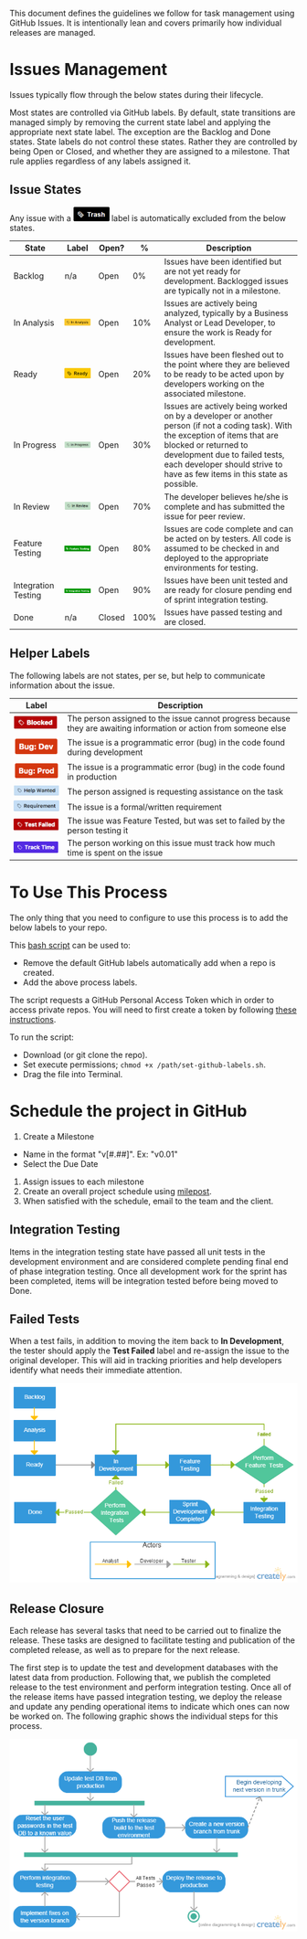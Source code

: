 This document defines the guidelines we follow for task management using GitHub Issues.  It is intentionally lean and covers primarily how individual releases are managed.

# Issues Management
Issues typically flow through the below states during their lifecycle.

Most states are controlled via GitHub labels. By default, state transitions are
managed simply by removing the current state label and applying the appropriate
next state label. The exception are the Backlog and Done states. State labels do not control these
states. Rather they are controlled by being Open or Closed, and whether they are
assigned to a milestone. That rule applies regardless of any labels assigned it.

## Issue States

Any issue with a ![](img-labels/trash.png) label is automatically excluded from the below states.

State | Label | Open? | % | Description
---|---|---|---|---
Backlog | n/a | Open | 0% | Issues have been identified but are not yet ready for development. Backlogged issues are typically not in a milestone.
In Analysis | ![](img-labels/in-analysis.png) | Open | 10% | Issues are actively being analyzed, typically by a Business Analyst or Lead Developer, to ensure the work is Ready for development.
Ready | ![](img-labels/ready.png) | Open  | 20% | Issues have been fleshed out to the point where they are believed to be ready to be acted upon by developers working on the associated milestone.
In Progress | ![](img-labels/in-progress.png) | Open | 30% | Issues are actively being worked on by a developer or another person (if not a coding task).  With the exception of items that are blocked or returned to development due to failed tests, each developer should strive to have as few items in this state as possible.
In Review | ![](img-labels/in-review.png) | Open | 70% | The developer believes he/she is complete and has submitted the issue for peer review.
Feature Testing | ![](img-labels/feature-testing.png) | Open | 80% | Issues are code complete and can be acted on by testers.  All code is assumed to be checked in and deployed to the appropriate environments for testing.
Integration Testing | ![](img-labels/integration-testing.png) | Open | 90% | Issues have been unit tested and are ready for closure pending end of sprint integration testing.
Done | n/a | Closed | 100% | Issues have passed testing and are closed.

## Helper Labels
The following labels are not states, per se, but help to communicate information about the issue.

Label | Description
---|----
![](img-labels/blocked.png) | The person assigned to the issue cannot progress because they are awaiting information or action from someone else
![](img-labels/bug-dev.png) | The issue is a programmatic error (bug) in the code found during development
![](img-labels/bug-prod.png) | The issue is a programmatic error (bug) in the code found in production
![](img-labels/help-wanted.png) | The person assigned is requesting assistance on the task
![](img-labels/requirement.png) | The issue is a formal/written requirement
![](img-labels/test-failed.png) | The issue was Feature Tested, but was set to failed by the person testing it
![](img-labels/track-time.png) | The person working on this issue must track how much time is spent on the issue


# To Use This Process

The only thing that you need to configure to use this process is to add the below labels to your repo.

This [bash script](/set-github-labels.sh) can be used to:
* Remove the default GitHub labels automatically add when a repo is created.
* Add the above process labels.

The script requests a GitHub Personal Access Token which in order to access private repos. You will need to first create a token by following [these instructions](https://help.github.com/articles/creating-an-access-token-for-command-line-use/).

To run the script:
* Download (or git clone the repo).
* Set execute permissions; `chmod +x /path/set-github-labels.sh`.
* Drag the file into Terminal.

# Schedule the project in GitHub

1. Create a Milestone
  * Name in the format "v[#.##]". Ex: "v0.01"
  * Select the Due Date
1. Assign issues to each milestone
1. Create an overall project schedule using [milepost](http://milepost.io).
1. When satisfied with the schedule, email to the team and the client.

## Integration Testing
Items in the integration testing state have passed all unit tests in the development environment and are considered complete pending final end of phase integration testing.  Once all development work for the sprint has been completed, items will be integration tested before being moved to Done.

## Failed Tests
When a test fails, in addition to moving the item back to **In Development**, the tester should apply the **Test Failed** label and re-assign the issue to the original developer.  This will aid in tracking priorities and help developers identify what needs their immediate attention.

![Issue Management Process](flowcharts/software-development-process.png)

## Release Closure
Each release has several tasks that need to be carried out to finalize the release.  These tasks are designed to facilitate testing and publication of the completed release, as well as to prepare for the next release.

The first step is to update the test and development databases with the latest data from production.  Following that, we publish the completed release to the test environment and perform integration testing.  Once all of the release items have passed integration testing, we deploy the release and update any pending operational items to indicate which ones can now be worked on.  The following graphic shows the individual steps for this process.

![Sprint Closure Process](flowcharts/sprint-closure.png)
